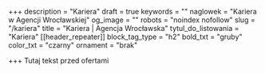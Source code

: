 +++
description = "Kariera"
draft = true
keywords = ""
naglowek = "Kariera w Agencji Wrocławskiej"
og_image = ""
robots = "noindex nofollow"
slug = "/kariera"
title = "Kariera | Agencja Wrocławska"
tytul_do_listowania = "Kariera"
[[header_repeater]]
block_tag_type = "h2"
bold_txt = "gruby"
color_txt = "czarny"
ornament = "brak"

+++
Tutaj tekst przed ofertami